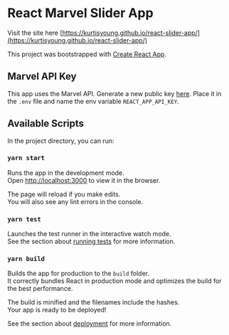 # React Marvel Slider App

Visit the site here [https://kurtisyoung.github.io/react-slider-app/](https://kurtisyoung.github.io/react-slider-app/)

This project was bootstrapped with [Create React App](https://github.com/facebook/create-react-app).

## Marvel API Key

This app uses the Marvel API. Generate a new public key [here](https://developer.marvel.com/). Place it in the `.env` file and name the env variable `REACT_APP_API_KEY`.

## Available Scripts

In the project directory, you can run:

### `yarn start`

Runs the app in the development mode.<br />
Open [http://localhost:3000](http://localhost:3000) to view it in the browser.

The page will reload if you make edits.<br />
You will also see any lint errors in the console.

### `yarn test`

Launches the test runner in the interactive watch mode.<br />
See the section about [running tests](https://facebook.github.io/create-react-app/docs/running-tests) for more information.

### `yarn build`

Builds the app for production to the `build` folder.<br />
It correctly bundles React in production mode and optimizes the build for the best performance.

The build is minified and the filenames include the hashes.<br />
Your app is ready to be deployed!

See the section about [deployment](https://facebook.github.io/create-react-app/docs/deployment) for more information.

